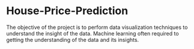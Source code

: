 # House-Price-Prediction
The objective of the project is to perform data visualization techniques to understand the insight of the data. Machine learning often required to getting the understanding of the data and its insights.
